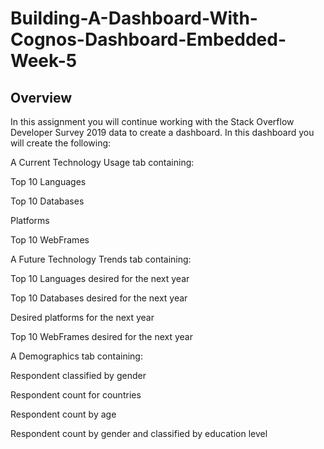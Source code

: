 # Building-A-Dashboard-With-Cognos-Dashboard-Embedded-Week-5
## Overview
In this assignment you will continue working with the Stack Overflow Developer Survey 2019 data to create a dashboard. In this dashboard you will create the following:

A Current Technology Usage tab containing:

Top 10 Languages

Top 10 Databases

Platforms

Top 10 WebFrames

A Future Technology Trends tab containing:

Top 10 Languages desired for the next year

Top 10 Databases desired
 for the next year

Desired platforms
 for the next year

Top 10 WebFrames desired for the next year

A Demographics tab containing:

Respondent classified by gender

Respondent count for countries

Respondent count by age

Respondent count by gender and classified by education level
